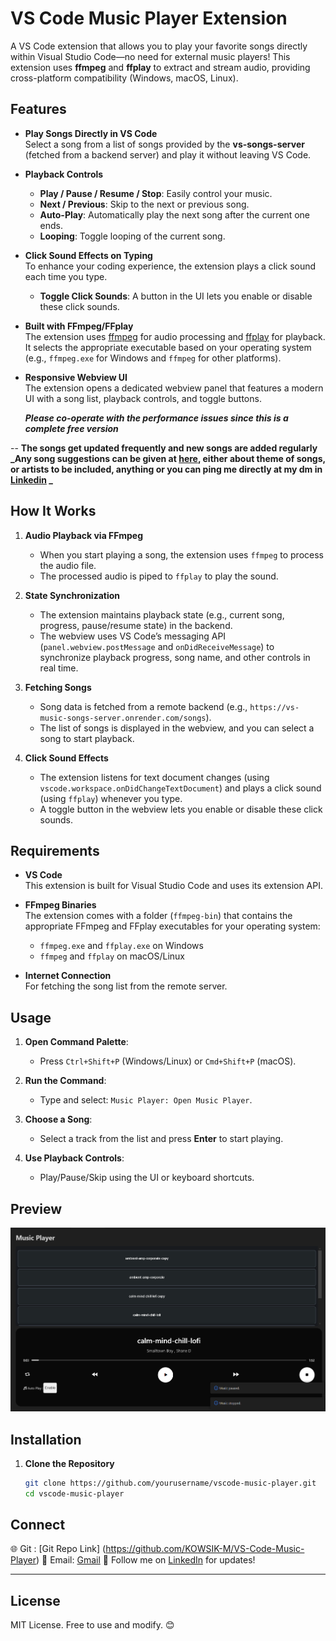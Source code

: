 # VS Code Music Player Extension

A VS Code extension that allows you to play your favorite songs directly within Visual Studio Code—no need for external music players! This extension uses **ffmpeg** and **ffplay** to extract and stream audio, providing cross-platform compatibility (Windows, macOS, Linux).

## Features

- **Play Songs Directly in VS Code**  
  Select a song from a list of songs provided by the **vs-songs-server** (fetched from a backend server) and play it without leaving VS Code.

- **Playback Controls**

  - **Play / Pause / Resume / Stop**: Easily control your music.
  - **Next / Previous**: Skip to the next or previous song.
  - **Auto-Play**: Automatically play the next song after the current one ends.
  - **Looping**: Toggle looping of the current song.

- **Click Sound Effects on Typing**  
  To enhance your coding experience, the extension plays a click sound each time you type.

  - **Toggle Click Sounds**: A button in the UI lets you enable or disable these click sounds.

- **Built with FFmpeg/FFplay**  
  The extension uses [ffmpeg](https://ffmpeg.org/) for audio processing and [ffplay](https://ffmpeg.org/ffplay.html) for playback. It selects the appropriate executable based on your operating system (e.g., `ffmpeg.exe` for Windows and `ffmpeg` for other platforms).

- **Responsive Webview UI**  
  The extension opens a dedicated webview panel that features a modern UI with a song list, playback controls, and toggle buttons.

  **_Please co-operate with the performance issues since this is a complete free version_**

-- **The songs get updated frequently and new songs are added regularly**
**_Any song suggestions can be given at [here](), either about theme of songs, or artists to be included, anything or you can ping me directly at my dm in [Linkedin](https://www.linkedin.com/in/medam-kowsik-975479282/) _**

## How It Works

1. **Audio Playback via FFmpeg**

   - When you start playing a song, the extension uses `ffmpeg` to process the audio file.
   - The processed audio is piped to `ffplay` to play the sound.

2. **State Synchronization**

   - The extension maintains playback state (e.g., current song, progress, pause/resume state) in the backend.
   - The webview uses VS Code’s messaging API (`panel.webview.postMessage` and `onDidReceiveMessage`) to synchronize playback progress, song name, and other controls in real time.

3. **Fetching Songs**

   - Song data is fetched from a remote backend (e.g., `https://vs-music-songs-server.onrender.com/songs`).
   - The list of songs is displayed in the webview, and you can select a song to start playback.

4. **Click Sound Effects**
   - The extension listens for text document changes (using `vscode.workspace.onDidChangeTextDocument`) and plays a click sound (using `ffplay`) whenever you type.
   - A toggle button in the webview lets you enable or disable these click sounds.

## Requirements

- **VS Code**  
  This extension is built for Visual Studio Code and uses its extension API.

- **FFmpeg Binaries**  
  The extension comes with a folder (`ffmpeg-bin`) that contains the appropriate FFmpeg and FFplay executables for your operating system:

  - `ffmpeg.exe` and `ffplay.exe` on Windows
  - `ffmpeg` and `ffplay` on macOS/Linux

- **Internet Connection**  
  For fetching the song list from the remote server.

## Usage

1. **Open Command Palette**:

   - Press `Ctrl+Shift+P` (Windows/Linux) or `Cmd+Shift+P` (macOS).

2. **Run the Command**:

   - Type and select: `Music Player: Open Music Player`.

3. **Choose a Song**:

   - Select a track from the list and press **Enter** to start playing.

4. **Use Playback Controls**:
   - Play/Pause/Skip using the UI or keyboard shortcuts.

## **Preview**

![VS Music Player Preview](preview.png)

## Installation

1. **Clone the Repository**
   ```bash
   git clone https://github.com/yourusername/vscode-music-player.git
   cd vscode-music-player
   ```

## **Connect**

🌐 Git : [Git Repo Link] (https://github.com/KOWSIK-M/VS-Code-Music-Player)
💌 Email: [Gmail](2200030358cseh@gmail.com)
📱 Follow me on [LinkedIn](https://www.linkedin.com/in/medam-kowsik-975479282/) for updates!

---

## **License**

MIT License. Free to use and modify. 😊
